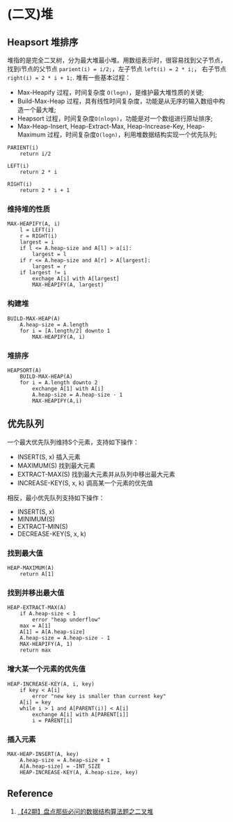 # (二叉)堆

## Heapsort 堆排序

堆指的是完全二叉树，分为最大堆最小堆。用数组表示时，很容易找到父子节点， 找到i节点的父节点 `parient(i) = i/2;`，左子节点 `left(i) = 2 * i;`， 右子节点 `right(i) = 2 * i + 1;`.
堆有一些基本过程：

- Max-Heapify 过程，时间复杂度 `O(logn)`，是维护最大堆性质的关键;
- Build-Max-Heap 过程，具有线性时间复杂度，功能是从无序的输入数组中构造一个最大堆;
- Heapsort 过程，时间复杂度`O(nlogn)`，功能是对一个数组进行原址排序;
- Max-Heap-Insert, Heap-Extract-Max, Heap-Increase-Key, Heap-Maximum 过程，时间复杂度`O(logn)`，利用堆数据结构实现一个优先队列;

```fake
PARIENT(i)
    return i/2

LEFT(i)
    return 2 * i

RIGHT(i)
    return 2 * i + 1
```

### 维持堆的性质

```fake
MAX-HEAPIFY(A, i)
    l = LEFT(i)
    r = RIGHT(i)
    largest = i
    if l <= A.heap-size and A[l] > a[i]:
        largest = l
    if r <= A.heap-size and A[r] > A[largest]:
        largest = r
    if largest != i
        exchage A[i] with A[largest]
        MAX-HEAPIFY(A, largest)
```

### 构建堆

```fake
BUILD-MAX-HEAP(A)
    A.heap-size = A.length
    for i = [A.length/2] downto 1
        MAX-HEAPIFY(A, i)
```

### 堆排序

```fake
HEAPSORT(A)
    BUILD-MAX-HEAP(A)
    for i = A.length downto 2
        exchange A[1] with A[i]
        A.heap-size = A.heap-size - 1
        MAX-HEAPIFY(A,i)
```

## 优先队列

一个最大优先队列维持S个元素，支持如下操作：

- INSERT(S, x) 插入元素
- MAXIMUM(S) 找到最大元素
- EXTRACT-MAX(S) 找到最大元素并从队列中移出最大元素
- INCREASE-KEY(S, x, k) 调高某一个元素的优先值

相反，最小优先队列支持如下操作：

- INSERT(S, x)
- MINIMUM(S)
- EXTRACT-MIN(S)
- DECREASE-KEY(S, x, k)

### 找到最大值

```fake
HEAP-MAXIMUM(A)
    return A[1]
```

### 找到并移出最大值

```fake
HEAP-EXTRACT-MAX(A)
    if A.heap-size < 1
        error "heap underflow"
    max = A[1]
    A[1] = A[A.heap-size]
    A.heap-size = A.heap-size - 1
    MAX-HEAPIFY(A, 1)
    return max
```

### 增大某一个元素的优先值

```fake
HEAP-INCREASE-KEY(A, i, key)
    if key < A[i]
        error "new key is smaller than current key"
    A[i] = key
    while i > 1 and A[PARENT(i)] < A[i]
        exchange A[i] with A[PARENT[i]]
        i = PARENT[i]
```

### 插入元素

```fake
MAX-HEAP-INSERT(A, key)
    A.heap-size = A.heap-size + 1
    A[A.heap-size] = -INT_SIZE
    HEAP-INCREASE-KEY(A, A.heap-size, key)
```

## Reference

1. [【42期】盘点那些必问的数据结构算法题之二叉堆](https://zhuanlan.zhihu.com/p/109842749)
